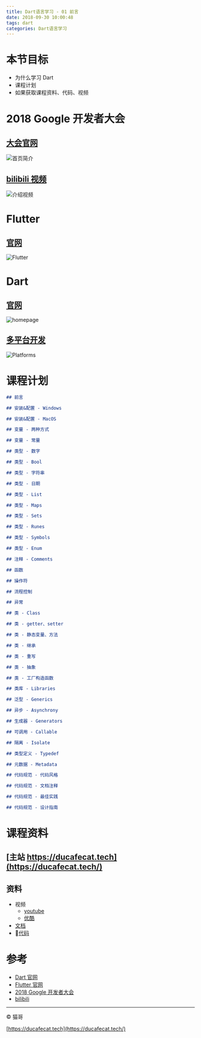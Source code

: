 ```yaml
---
title: Dart语言学习 - 01 前言
date: 2018-09-30 10:00:48
tags: dart
categories: Dart语言学习
---
```


# 本节目标

- 为什么学习 Dart
- 课程计划
- 如果获取课程资料、代码、视频

# 2018 Google 开发者大会

## [大会官网](http://www.google.cn/events/developerdays2018/)

![首页简介](2018-10-09-09-45-04.png)

## [bilibili 视频](https://space.bilibili.com/64169458/#/)

![介绍视频](2018-10-09-09-45-53.png)

# Flutter

## [官网](https://flutter.io/)

![Flutter](2018-09-30-11-26-41.png)

# Dart

## [官网](https://www.dartlang.org/)

![homepage](2018-09-30-11-24-24.png)

## [多平台开发](https://www.dartlang.org/guides/platforms)

![Platforms](2018-09-30-11-25-34.png)

# 课程计划

```md
## 前言

## 安装&配置 - Windows

## 安装&配置 - MacOS

## 变量 - 两种方式

## 变量 - 常量

## 类型 - 数字

## 类型 - Bool

## 类型 - 字符串

## 类型 - 日期

## 类型 - List

## 类型 - Maps

## 类型 - Sets

## 类型 - Runes

## 类型 - Symbols

## 类型 - Enum

## 注释 - Comments

## 函数

## 操作符

## 流程控制

## 异常

## 类 - Class

## 类 - getter、setter

## 类 - 静态变量、方法

## 类 - 继承

## 类 - 重写

## 类 - 抽象

## 类 - 工厂构造函数

## 类库 - Libraries

## 泛型 - Generics

## 异步 - Asynchrony

## 生成器 - Generators

## 可调用 - Callable

## 隔离 - Isolate

## 类型定义 - Typedef

## 元数据 - Metadata

## 代码规范 - 代码风格

## 代码规范 - 文档注释

## 代码规范 - 最佳实践

## 代码规范 - 设计指南

```

# 课程资料

## [主站 https://ducafecat.tech](https://ducafecat.tech/)

## 资料

- 视频
  - [youtube]()
  - [优酷]()
- [文档](https://ducafecat.tech/categories/Dart%E8%AF%AD%E8%A8%80%E5%AD%A6%E4%B9%A0/)
- [代码](https://github.com/ducafecat/dart-learn)

# 参考

- [Dart 官网](https://www.dartlang.org/)
- [Flutter 官网](https://flutter.io/)
- [2018 Google 开发者大会](http://www.google.cn/events/developerdays2018/)
- [bilibili](https://space.bilibili.com/64169458/#/)

---

© 猫哥

[https://ducafecat.tech](https://ducafecat.tech/)

